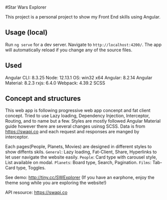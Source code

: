 #Star Wars Explorer

This project is a personal project to show my Front End skills using Angular.

## Usage (local)

Run `ng serve` for a dev server. Navigate to `http://localhost:4200/`. The app will automatically reload if you change any of the source files.

## Used
Angular CLI: 8.3.25
Node: 12.13.1
OS: win32 x64
Angular: 8.2.14
Angular Material: 8.2.3
rxjs: 6.4.0
Webpack: 4.39.2
SCSS

## Concept and structures
This web app is following progressive web app concenpt and fat client concept.
Tried to use Lazy loading, Dependency Injection, Interceptor, Routing, and to name but a few.
Styles are mostly followed Angular Material guide however there are several changes usinsg SCSS.
Data is from https://swapi.co and each request and responses are manged by interceptor.

Each pages(People, Planets, Movies) are designed in different styles to show diffents skils.
`General`: Lazy loading, Fat-Client, Share, Hyperlinks to let user navigate the website easily.
`People`: Card type with carousel style, List available on modal.
`Planets`: Board type, Search, Pagination.
`Films`: Tab-Card type, Toggles.

See demo: http://tiny.cc/SWExplorer 
(If you have an earphone, enjoy the theme song while you are exploring the website!)

API resource: https://swapi.co
